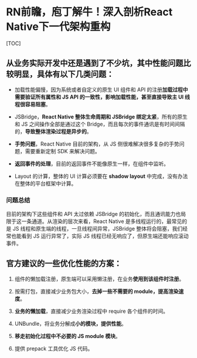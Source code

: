 # RN前瞻，庖丁解牛！深入剖析React Native下一代架构重构

[TOC]

## 从业务实际开发中还是遇到了不少坑，其中性能问题比较明显，具体有以下几类问题：

- 加载性能偏慢，因为系统或者自定义的原生 UI 组件和 API 的注册**加载过程中需要验证所有属性和 JS API 的一致性，影响加载性能，甚至直接导致主 UI 线程很容易阻塞**。

- JSBridge，**React Native 整体生命周期和 JSBridge 绑定太紧**，所有的原生和 JS 之间操作全部是通过这个 Bridge，而且每次的事件通讯是有时间间隔的，**导致整体渲染过程是异步的**。

- **手势问题**，React Native 目前的架构，从 JS 侧很难解决很多复杂的手势问题，需要重新定制 SDK 来解决问题。

- **返回事件的处理**，目前的返回事件不能像原生一样，在组件中监听。

- Layout 的计算，整体的 UI 计算必须要在 **shadow layout** 中完成，没有办法在整体的平台框架中计算。

### 问题总结

目前的架构下这些组件和 API 太过依赖 JSBridge 的初始化，而且通讯能力也局限于这一条通道。从渲染的层次来看，React Native 是多线程运行的，最常见的是 JS 线程和原生端的线程，一旦线程间异常，JSBridge 整体将会阻塞，我们经常也能看到 JS 运行异常了，实际 JS 线程已经无响应了，但原生端还能响应滚动事件。

## 官方建议的一些优化性能的方案：

1. 组件的懒加载注册，原生端可以采用懒注册，在业务**使用到该组件时注册**。

2. 按需打包，直接减少业务包大小，**去掉一些不需要的 module，提高渲染速度**。

3. **业务的懒加载**，直接减少业务渲染过程中 require 各个组件的时间。

4. UNBundle，将业务分解成**小的模块，提供性能**。

5. **移走初始化过程中不必要的 JS module 模块**。

6. 提供 prepack 工具优化 JS 代码。